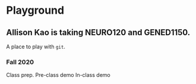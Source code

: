 # Playground
## Allison Kao is taking NEURO120 and GENED1150.

A place to play with `git`.

### Fall 2020
Class prep.
Pre-class demo
In-class demo
